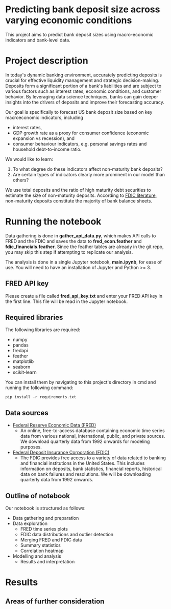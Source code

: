 # Predicting bank deposit size across varying economic conditions

This project aims to predict bank deposit sizes using macro-economic indicators and bank-level data.

# Project description

In today's dynamic banking environment, accurately predicting deposits is crucial for effective liquidity management and strategic decision-making. Deposits form a significant portion of a bank's liabilities and are subject to various factors such as interest rates, economic conditions, and customer behavior. By leveraging data science techniques, banks can gain deeper insights into the drivers of deposits and improve their forecasting accuracy.

Our goal is specifically to forecast US bank deposit size based on key macroeconomic indicators, including

- interest rates,
- GDP growth rate as a proxy for consumer confidence (economic expansion vs recession), and
- consumer behaviour indicators, e.g. personal savings rates and household debt-to-income ratio.

We would like to learn:

1. To what degree do these indicators affect non-maturity bank deposits?
2. Are certain types of indicators clearly more prominent in our model than others?

We use total deposits and the ratio of high maturity debt securities to estimate the size of non-maturity deposits. According to [FDIC literature](https://www.fdic.gov/analysis/cfr/bank-research-conference/annual-20th/papers/xiang-paper.pdf), non-maturity deposits constitute the majority of bank balance sheets.

# Running the notebook

Data gathering is done in **gather_api_data.py**, which makes API calls to FRED and the FDIC and saves the data to **fred_econ.feather** and **fdic_financials.feather**. Since the feather tables are already in the git repo, you may skip this step if attempting to replicate our analysis.

The analysis is done in a single Jupyter notebook, **main.ipynb**, for ease of use. You will need to have an installation of Jupyter and Python >= 3.

## FRED API key

Please create a file called **fred_api_key.txt** and enter your FRED API key in the first line. This file will be read in the Jupyter notebook.

## Required libraries

The following libraries are required:

- numpy
- pandas
- fredapi
- feather
- matplotlib
- seaborn
- scikit-learn

You can install them by navigating to this project's directory in cmd and running the following command:

```pip install -r requirements.txt```

## Data sources

- [Federal Reserve Economic Data (FRED)](https://fred.stlouisfed.org/)
	- An online, free-to-access database containing economic time series data from various national, international, public, and private sources. We download quarterly data from 1992 onwards for modeling purposes.
- [Federal Deposit Insurance Corporation (FDIC)](https://www.fdic.gov/)	
	- The FDIC provides free access to a variety of data related to banking and financial institutions in the United States. This includes information on deposits, bank statistics, financial reports, historical data on bank failures and resolutions. We will be downloading quarterly data from 1992 onwards.

## Outline of notebook

Our notebook is structured as follows:

- Data gathering and preparation
- Data exploration
	- FRED time series plots
	- FDIC data distributions and outlier detection
	- Merging FRED and FDIC data
	- Summary statistics
	- Correlation heatmap
- Modelling and analysis
	- Results and interpretation

# Results

## Areas of further consideration
